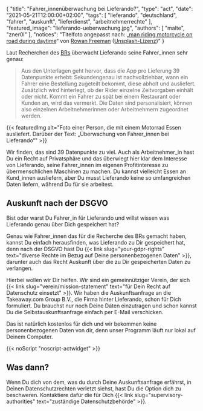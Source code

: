 {
	"title": "Fahrer_innenüberwachung bei Lieferando?",
	"type": "act",
    "date": "2021-05-21T12:00:00+02:00",
    "tags": [ "lieferando", "deutschland", "fahrer", "auskunft", "lieferdienst", "arbeitnehmerrechte" ],
    "featured_image": "lieferando-ueberwachung.jpg",
    "authors": [ "malte", "zner0l" ],
    "notices": "Titelfoto angepasst nach: „[man riding motorcycle on road during daytime](https://unsplash.com/photos/clYlmCaQbzY)“ von [Rowan Freeman](https://unsplash.com/@rowanfreeman) ([Unsplash-Lizenz](https://unsplash.com/license))"
}

Laut Recherchen des [BRs](https://www.tagesschau.de/investigativ/br-recherche/ueberwachung-lieferando-101.html) überwacht Lieferando seine Fahrer_innen sehr genau:

> Aus den Unterlagen geht hervor, dass die App pro Lieferung 39 Datenpunkte erhebt: Sekundengenau ist nachvollziehbar, wann ein Fahrer eine Bestellung zugeteilt bekommt, diese abholt und ausliefert. Zusätzlich wird hinterlegt, ob der Rider einzelne Zeitvorgaben einhält oder nicht. Kommt ein Fahrer zu spät bei einem Restaurant oder Kunden an, wird das vermerkt. Die Daten sind personalisiert, können also einzelnen Arbeitnehmerinnen oder Arbeitnehmern zugeordnet werden.

{{< featuredImg alt="Foto einer Person, die mit einem Motorrad Essen ausliefert. Darüber der Text: „Überwachung von Fahrer_innen bei Lieferando“" >}}

Wir finden, das sind 39 Datenpunkte zu viel. Auch als Arbeitnehmer_in hast Du ein Recht auf Privatsphäre und das überwiegt hier klar dem Interesse von Lieferando, seine Fahrer_innen im eigenen Profitinteresse zu übermenschlichen Maschinen zu machen. Du kannst vielleicht Essen an Kund_innen ausliefern, aber Du musst Lieferando keine so umfangreichen Daten liefern, während Du für sie arbeitest.


## Auskunft nach der DSGVO

Bist oder warst Du Fahrer_in für Lieferando und willst wissen was Lieferando genau über Dich gespeichert hat?

Genau wie Fahrer_innen das für die Recherche des BRs gemacht haben, kannst Du einfach herausfinden, was Lieferando zu Dir gespeichert hat, denn nach der DSGVO hast Du {{< link slug="your-gdpr-rights" text="diverse Rechte im Bezug auf Deine personenbezogenen Daten" >}}, darunter auch das Recht Auskunft über die zu Dir gespeicherten Daten zu verlangen.

Hierbei wollen wir Dir helfen. Wir sind ein gemeinnütziger Verein, der sich {{< link slug="verein/mission-statement" text="für Dein Recht auf Datenschutz einsetzt" >}}. Wir haben die Auskunftsanfrage an die Takeaway.com Group B.V., die Firma hinter Lieferando, schon für Dich formuliert. Du brauchst nur noch Deine Daten einzutragen und schon kannst Du die Selbstauskunftsanfrage einfach per E-Mail verschicken.

Das ist natürlich kostenlos für dich und wir bekommen keine personenbezogenen Daten von dir, denn unser Programm läuft nur lokal auf Deinem Computer.

<div class="act-widget" style="max-width: 600px; margin: auto;"></div>
{{< noScript "noscript-actwidget" >}}
<script>
window.props = {
    /* TODO: the labels are shown in English, because I don't want to hardcode the record here. Thats kinda okay, because "Name" and "Address" are quite similar to "Name" and "Adresse".*/
    request_types: ['access'],
    transport_medium: 'email',
    company: 'takeaway-com'
};
window.addEventListener('load', () => { renderActWidget(); });
</script>

## Was dann?

Wenn Du dich von dem, was du durch Deine Auskunftsanfrage erfährst, in Deinen Datenschutzrechten verletzt siehst, hast Du die Option dich zu beschweren. Kontaktiere dafür die für Dich {{< link slug="supervisory-authorities" text="zuständige Datenschutzbehörde" >}}.
